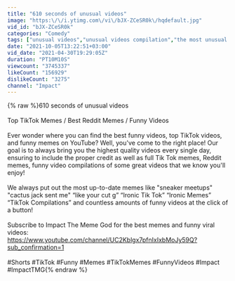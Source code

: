 ```yaml
---
title: "610 seconds of unusual videos"
image: "https:\/\/i.ytimg.com\/vi\/bJX-ZCeSR0k\/hqdefault.jpg"
vid_id: "bJX-ZCeSR0k"
categories: "Comedy"
tags: ["unusual videos","unusual videos compilation","the most unusual videos"]
date: "2021-10-05T13:22:51+03:00"
vid_date: "2021-04-30T19:29:05Z"
duration: "PT10M10S"
viewcount: "3745337"
likeCount: "156929"
dislikeCount: "3275"
channel: "Impact"
---
```

{% raw %}610 seconds of unusual videos<br /><br />Top TikTok Memes / Best Reddit Memes / Funny Videos<br /><br />Ever wonder where you can find the best funny videos, top TikTok videos, and funny memes on YouTube? Well, you've come to the right place! Our goal is to always bring you the highest quality videos every single day, ensuring to include the proper credit as well as full Tik Tok memes, Reddit memes, funny video compilations of some great videos that we know you'll enjoy! <br /><br />We always put out the most up-to-date memes like &quot;sneaker meetups&quot; &quot;cactus jack sent me&quot; “like your cut g” “Ironic Tik Tok” “Ironic Memes” “TikTok Compilations” and countless amounts of funny videos at the click of a button!<br /><br />Subscribe to Impact The Meme God for the best memes and funny viral videos:<br /><a rel="nofollow" target="blank" href="https://www.youtube.com/channel/UC2Kblgx7pfnIxIxbMoJy59Q?sub_confirmation=1">https://www.youtube.com/channel/UC2Kblgx7pfnIxIxbMoJy59Q?sub_confirmation=1</a><br /><br />#Shorts #TikTok #Funny #Memes #TikTokMemes #FunnyVideos #Impact #ImpactTMG{% endraw %}

